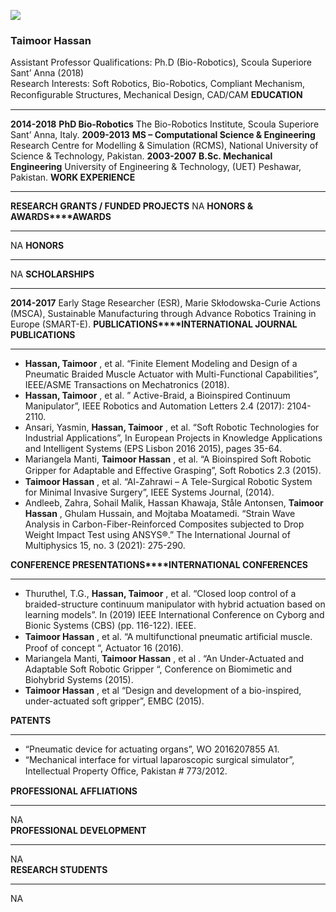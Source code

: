 [![](https://giki.edu.pk/wp-content/uploads/2023/02/Taimoor_profile_pic.jpg)](https://giki.edu.pk/wp-content/uploads/2023/02/Taimoor_profile_pic.jpg)
### Taimoor Hassan
Assistant Professor 
Qualifications: Ph.D (Bio-Robotics), Scoula Superiore Sant’ Anna (2018)  
Research Interests: Soft Robotics, Bio-Robotics, Compliant Mechanism, Reconﬁgurable Structures, Mechanical Design, CAD/CAM
**EDUCATION**
* * *
**2014-2018**
**PhD Bio-Robotics**
The Bio-Robotics Institute, Scoula Superiore Sant’ Anna, Italy.
**2009-2013**
**MS – Computational Science & Engineering**
Research Centre for Modelling & Simulation (RCMS), National University of Science & Technology, Pakistan.
**2003-2007**
**B.Sc. Mechanical Engineering**
University of Engineering & Technology,
(UET) Peshawar, Pakistan.
**WORK EXPERIENCE**
* * *
**RESEARCH GRANTS / FUNDED PROJECTS**
NA
**HONORS & AWARDS****AWARDS**
* * *
NA
**HONORS**
* * *
NA
**SCHOLARSHIPS**
* * *
**2014-2017**
Early Stage Researcher (ESR), Marie Skłodowska-Curie Actions (MSCA), Sustainable Manufacturing through Advance Robotics Training in Europe (SMART-E).
**PUBLICATIONS****INTERNATIONAL JOURNAL PUBLICATIONS**
* * *
  * **Hassan, Taimoor** , et al. “Finite Element Modeling and Design of a Pneumatic Braided Muscle Actuator with Multi-Functional Capabilities”, IEEE/ASME Transactions on Mechatronics (2018).
  * **Hassan, Taimoor** , et al. ” Active-Braid, a Bioinspired Continuum Manipulator”, IEEE Robotics and Automation Letters 2.4 (2017): 2104-2110.
  * Ansari, Yasmin, **Hassan, Taimoor** , et al. “Soft Robotic Technologies for Industrial Applications”, In European Projects in Knowledge Applications and Intelligent Systems (EPS Lisbon 2016 2015), pages 35-64.
  * Mariangela Manti, **Taimoor Hassan** , et al. “A Bioinspired Soft Robotic Gripper for Adaptable and Eﬀective Grasping”, Soft Robotics 2.3 (2015).
  * **Taimoor Hassan** , et al. “Al-Zahrawi – A Tele-Surgical Robotic System for Minimal Invasive Surgery”, IEEE Systems Journal, (2014).
  * Andleeb, Zahra, Sohail Malik, Hassan Khawaja, Ståle Antonsen, **Taimoor Hassan** , Ghulam Hussain, and Mojtaba Moatamedi. “Strain Wave Analysis in Carbon-Fiber-Reinforced Composites subjected to Drop Weight Impact Test using ANSYS®.” The International Journal of Multiphysics 15, no. 3 (2021): 275-290.


**CONFERENCE PRESENTATIONS****INTERNATIONAL CONFERENCES**
* * *
  * Thuruthel, T.G., **Hassan, Taimoor** , et al. “Closed loop control of a braided-structure continuum manipulator with hybrid actuation based on learning models”. In (2019) IEEE International Conference on Cyborg and Bionic Systems (CBS) (pp. 116-122). IEEE.
  * **Taimoor Hassan** , et al. “A multifunctional pneumatic artiﬁcial muscle. Proof of concept “, Actuator 16 (2016).
  * Mariangela Manti, **Taimoor Hassan** , et al . “An Under-Actuated and Adaptable Soft Robotic Gripper “, Conference on Biomimetic and Biohybrid Systems (2015).
  * **Taimoor Hassan** , et al “Design and development of a bio-inspired, under-actuated soft gripper”, EMBC (2015).


**PATENTS**
* * *
  * “Pneumatic device for actuating organs”, WO 2016207855 A1.
  * “Mechanical interface for virtual laparoscopic surgical simulator”, Intellectual Property Oﬃce, Pakistan # 773/2012.


**PROFESSIONAL AFFLIATIONS**
* * *
NA  
**PROFESSIONAL DEVELOPMENT**
* * *
NA  
**RESEARCH STUDENTS**
* * *
NA
